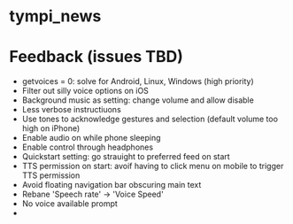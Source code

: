 # tympi_news


# Feedback (issues TBD)

- getvoices = 0: solve for Android, Linux, Windows (high priority)
- Filter out silly voice options on iOS
- Background music as setting: change volume and allow disable
- Less verbose instructiuons
- Use tones to acknowledge gestures and selection (default volume too high on iPhone)
- Enable audio on while phone sleeping
- Enable control through headphones
- Quickstart setting: go strauight to preferred feed on start
- TTS permission on start: avoif having to click menu on mobile to trigger TTS permission
- Avoid floating navigation bar obscuring main text
- Rebane 'Speech rate' -> 'Voice Speed'
- No voice available prompt
- 
